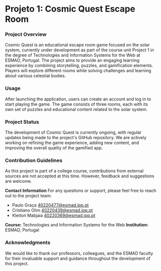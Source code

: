 # Projeto 1: Cosmic Quest Escape Room

### Project Overview

Cosmic Quest is an educational escape room game focused on the solar system, currently under development as part of the course unit Project 1 in the degree of Technologies and Information Systems for the Web at ESMAD, Portugal. The project aims to provide an engaging learning experience by combining storytelling, puzzles, and gamification elements. Players will explore different rooms while solving challenges and learning about various celestial bodies.

### Usage

After launching the application, users can create an account and log in to start playing the game. The game consists of three rooms, each with its own set of puzzles and educational content related to the solar system.

### Project Status

The development of Cosmic Quest is currently ongoing, with regular updates being made to the project's GitHub repository. We are actively working on refining the game experience, adding new content, and improving the overall quality of the gamified app.

### Contribution Guidelines

As this project is part of a college course, contributions from external sources are not accepted at this time. However, feedback and suggestions are welcome.

**Contact Information**
For any questions or support, please feel free to reach out to the project team:

- Paulo Graça	[40220477@esmad.ipp.pt](mailto:40220477@esmad.ipp.pt)
- Cristiano Olim	[40220439@esmad.ipp.pt](mailto:40220439@esmad.ipp.pt)
- Kleiton Mabjaia	[40220369@esmad.ipp.pt](mailto:40220369@esmad.ipp.pt)

**Course:** Technologies and Information Systems for the Web
**Institution:** ESMAD, Portugal

### Acknowledgments
We would like to thank our professors, colleagues, and the ESMAD faculty for their invaluable support and guidance throughout the development of this project.
